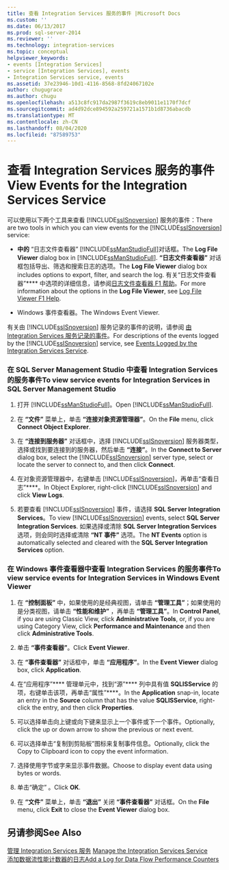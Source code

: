 ```yaml
---
title: 查看 Integration Services 服务的事件 |Microsoft Docs
ms.custom: ''
ms.date: 06/13/2017
ms.prod: sql-server-2014
ms.reviewer: ''
ms.technology: integration-services
ms.topic: conceptual
helpviewer_keywords:
- events [Integration Services]
- service [Integration Services], events
- Integration Services service, events
ms.assetid: 37e23946-10d1-4116-8568-8fd24067102e
author: chugugrace
ms.author: chugu
ms.openlocfilehash: a513c8fc917da2987f3619c8eb9011e1170f7dcf
ms.sourcegitcommit: ad4d92dce894592a259721a1571b1d8736abacdb
ms.translationtype: MT
ms.contentlocale: zh-CN
ms.lasthandoff: 08/04/2020
ms.locfileid: "87589753"
---
```

# <a name="view-events-for-the-integration-services-service"></a><span data-ttu-id="b6295-102">查看 Integration Services 服务的事件</span><span class="sxs-lookup"><span data-stu-id="b6295-102">View Events for the Integration Services Service</span></span>
  <span data-ttu-id="b6295-103">可以使用以下两个工具来查看 [!INCLUDE[ssISnoversion](../includes/ssisnoversion-md.md)] 服务的事件：</span><span class="sxs-lookup"><span data-stu-id="b6295-103">There are two tools in which you can view events for the [!INCLUDE[ssISnoversion](../includes/ssisnoversion-md.md)] service:</span></span>  
  
-   <span data-ttu-id="b6295-104">**中的** “日志文件查看器” [!INCLUDE[ssManStudioFull](../includes/ssmanstudiofull-md.md)]对话框。</span><span class="sxs-lookup"><span data-stu-id="b6295-104">The **Log File Viewer** dialog box in [!INCLUDE[ssManStudioFull](../includes/ssmanstudiofull-md.md)].</span></span> <span data-ttu-id="b6295-105">**“日志文件查看器”** 对话框包括导出、筛选和搜索日志的选项。</span><span class="sxs-lookup"><span data-stu-id="b6295-105">The **Log File Viewer** dialog box includes options to export, filter, and search the log.</span></span> <span data-ttu-id="b6295-106">有关“日志文件查看器”\*\*\*\* 中选项的详细信息，请参阅[日志文件查看器 F1 帮助](../relational-databases/logs/log-file-viewer-f1-help.md)。</span><span class="sxs-lookup"><span data-stu-id="b6295-106">For more information about the options in the **Log File Viewer**, see [Log File Viewer F1 Help](../relational-databases/logs/log-file-viewer-f1-help.md).</span></span>  
  
-   <span data-ttu-id="b6295-107">Windows 事件查看器。</span><span class="sxs-lookup"><span data-stu-id="b6295-107">The Windows Event Viewer.</span></span>  
  
 <span data-ttu-id="b6295-108">有关由 [!INCLUDE[ssISnoversion](../includes/ssisnoversion-md.md)] 服务记录的事件的说明，请参阅 [由 Integration Services 服务记录的事件](service/events-logged-by-the-integration-services-service.md)。</span><span class="sxs-lookup"><span data-stu-id="b6295-108">For descriptions of the events logged by the [!INCLUDE[ssISnoversion](../includes/ssisnoversion-md.md)] service, see [Events Logged by the Integration Services Service](service/events-logged-by-the-integration-services-service.md).</span></span>  
  
### <a name="to-view-service-events-for-integration-services-in-sql-server-management-studio"></a><span data-ttu-id="b6295-109">在 SQL Server Management Studio 中查看 Integration Services 的服务事件</span><span class="sxs-lookup"><span data-stu-id="b6295-109">To view service events for Integration Services in SQL Server Management Studio</span></span>  
  
1.  <span data-ttu-id="b6295-110">打开 [!INCLUDE[ssManStudioFull](../includes/ssmanstudiofull-md.md)]。</span><span class="sxs-lookup"><span data-stu-id="b6295-110">Open [!INCLUDE[ssManStudioFull](../includes/ssmanstudiofull-md.md)].</span></span>  
  
2.  <span data-ttu-id="b6295-111">在 **“文件”** 菜单上，单击 **“连接对象资源管理器”**。</span><span class="sxs-lookup"><span data-stu-id="b6295-111">On the **File** menu, click **Connect Object Explorer**.</span></span>  
  
3.  <span data-ttu-id="b6295-112">在 **“连接到服务器”** 对话框中，选择 [!INCLUDE[ssISnoversion](../includes/ssisnoversion-md.md)] 服务器类型，选择或找到要连接到的服务器，然后单击 **“连接”**。</span><span class="sxs-lookup"><span data-stu-id="b6295-112">In the **Connect to Server** dialog box, select the [!INCLUDE[ssISnoversion](../includes/ssisnoversion-md.md)] server type, select or locate the server to connect to, and then click **Connect**.</span></span>  
  
4.  <span data-ttu-id="b6295-113">在对象资源管理器中，右键单击 [!INCLUDE[ssISnoversion](../includes/ssisnoversion-md.md)]，再单击“查看日志”\*\*\*\*。</span><span class="sxs-lookup"><span data-stu-id="b6295-113">In Object Explorer, right-click [!INCLUDE[ssISnoversion](../includes/ssisnoversion-md.md)] and click **View Logs**.</span></span>  
  
5.  <span data-ttu-id="b6295-114">若要查看 [!INCLUDE[ssISnoversion](../includes/ssisnoversion-md.md)] 事件，请选择 **SQL Server Integration Services**。</span><span class="sxs-lookup"><span data-stu-id="b6295-114">To view [!INCLUDE[ssISnoversion](../includes/ssisnoversion-md.md)] events, select **SQL Server Integration Services**.</span></span> <span data-ttu-id="b6295-115">如果选择或清除 **SQL Server Integration Services** 选项，则会同时选择或清除 **“NT 事件”** 选项。</span><span class="sxs-lookup"><span data-stu-id="b6295-115">The **NT Events** option is automatically selected and cleared with the **SQL Server Integration Services** option.</span></span>  
  
### <a name="to-view-service-events-for-integration-services-in-windows-event-viewer"></a><span data-ttu-id="b6295-116">在 Windows 事件查看器中查看 Integration Services 的服务事件</span><span class="sxs-lookup"><span data-stu-id="b6295-116">To view service events for Integration Services in Windows Event Viewer</span></span>  
  
1.  <span data-ttu-id="b6295-117">在 **“控制面板”** 中，如果使用的是经典视图，请单击 **“管理工具”**；如果使用的是分类视图，请单击 **“性能和维护”** ，再单击 **“管理工具”**。</span><span class="sxs-lookup"><span data-stu-id="b6295-117">In **Control Panel**, if you are using Classic View, click **Administrative Tools**, or, if you are using Category View, click **Performance and Maintenance** and then click **Administrative Tools**.</span></span>  
  
2.  <span data-ttu-id="b6295-118">单击 **“事件查看器”**。</span><span class="sxs-lookup"><span data-stu-id="b6295-118">Click **Event Viewer**.</span></span>  
  
3.  <span data-ttu-id="b6295-119">在 **“事件查看器”** 对话框中，单击 **“应用程序”**。</span><span class="sxs-lookup"><span data-stu-id="b6295-119">In the **Event Viewer** dialog box, click **Application**.</span></span>  
  
4.  <span data-ttu-id="b6295-120">在“应用程序”\*\*\*\* 管理单元中，找到“源”\*\*\*\* 列中具有值 **SQLISService** 的项，右键单击该项，再单击“属性”\*\*\*\*。</span><span class="sxs-lookup"><span data-stu-id="b6295-120">In the **Application** snap-in, locate an entry in the **Source** column that has the value **SQLISService**, right-click the entry, and then click **Properties**.</span></span>  
  
5.  <span data-ttu-id="b6295-121">可以选择单击向上键或向下键来显示上一个事件或下一个事件。</span><span class="sxs-lookup"><span data-stu-id="b6295-121">Optionally, click the up or down arrow to show the previous or next event.</span></span>  
  
6.  <span data-ttu-id="b6295-122">可以选择单击“复制到剪贴板”图标来复制事件信息。</span><span class="sxs-lookup"><span data-stu-id="b6295-122">Optionally, click the Copy to Clipboard icon to copy the event information.</span></span>  
  
7.  <span data-ttu-id="b6295-123">选择使用字节或字来显示事件数据。</span><span class="sxs-lookup"><span data-stu-id="b6295-123">Choose to display event data using bytes or words.</span></span>  
  
8.  <span data-ttu-id="b6295-124">单击“确定”  。</span><span class="sxs-lookup"><span data-stu-id="b6295-124">Click **OK**.</span></span>  
  
9. <span data-ttu-id="b6295-125">在 **“文件”** 菜单上，单击 **“退出”** 关闭 **“事件查看器”** 对话框。</span><span class="sxs-lookup"><span data-stu-id="b6295-125">On the **File** menu, click **Exit** to close the **Event Viewer** dialog box.</span></span>  
  
## <a name="see-also"></a><span data-ttu-id="b6295-126">另请参阅</span><span class="sxs-lookup"><span data-stu-id="b6295-126">See Also</span></span>  
 <span data-ttu-id="b6295-127">[管理 Integration Services 服务](../../2014/integration-services/manage-the-integration-services-service.md) </span><span class="sxs-lookup"><span data-stu-id="b6295-127">[Manage the Integration Services Service](../../2014/integration-services/manage-the-integration-services-service.md) </span></span>  
 [<span data-ttu-id="b6295-128">添加数据流性能计数器的日志</span><span class="sxs-lookup"><span data-stu-id="b6295-128">Add a Log for Data Flow Performance Counters</span></span>](performance/performance-counters.md)  
  
  
